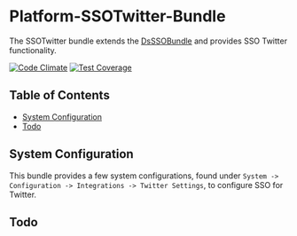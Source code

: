 # Platform-SSOTwitter-Bundle

The SSOTwitter bundle extends the [DsSSOBundle](https://github.com/DigitalState/Platform-SSO-Bundle) and provides SSO Twitter functionality.

[![Code Climate](https://codeclimate.com/github/DigitalState/Platform-SSO-Twitter-Bundle/badges/gpa.svg)](https://codeclimate.com/github/DigitalState/Platform-SSO-Twitter-Bundle)
[![Test Coverage](https://codeclimate.com/github/DigitalState/Platform-SSO-Twitter-Bundle/badges/coverage.svg)](https://codeclimate.com/github/DigitalState/Platform-SSO-Twitter-Bundle/coverage)

## Table of Contents

- [System Configuration](#aystem-configuration)
- [Todo](#todo)

## System Configuration

This bundle provides a few system configurations, found under `System -> Configuration -> Integrations -> Twitter Settings`, to configure SSO for Twitter.

## Todo
